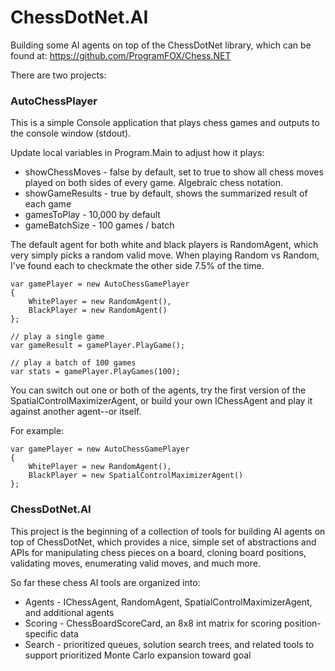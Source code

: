 # ChessDotNet.AI

Building some AI agents on top of the ChessDotNet library, which can be found at:
https://github.com/ProgramFOX/Chess.NET

There are two projects:

### AutoChessPlayer

This is a simple Console application that plays chess games and outputs to the console window (stdout).

Update local variables in Program.Main to adjust how it plays:

* showChessMoves - false by default, set to true to show all chess moves played on both sides of every game. Algebraic chess notation.
* showGameResults - true by default, shows the summarized result of each game
* gamesToPlay - 10,000 by default
* gameBatchSize - 100 games / batch

The default agent for both white and black players is RandomAgent, which very simply picks a random valid move. When playing Random vs Random, I've found each to checkmate the other side 7.5% of the time.

```
var gamePlayer = new AutoChessGamePlayer
{
    WhitePlayer = new RandomAgent(),
    BlackPlayer = new RandomAgent()
};

// play a single game
var gameResult = gamePlayer.PlayGame();

// play a batch of 100 games
var stats = gamePlayer.PlayGames(100);
```

You can switch out one or both of the agents, try the first version of the SpatialControlMaximizerAgent, or build your own IChessAgent and play it against another agent--or itself.

For example:
```
var gamePlayer = new AutoChessGamePlayer
{
    WhitePlayer = new RandomAgent(),
    BlackPlayer = new SpatialControlMaximizerAgent()
};
```

### ChessDotNet.AI

This project is the beginning of a collection of tools for building AI agents on top of ChessDotNet, which provides a nice, simple set of abstractions and APIs for manipulating chess pieces on a board, cloning board positions, validating moves, enumerating valid moves, and much more.

So far these chess AI tools are organized into:
* Agents - IChessAgent, RandomAgent, SpatialControlMaximizerAgent, and additional agents
* Scoring - ChessBoardScoreCard, an 8x8 int matrix for scoring position-specific data
* Search - prioritized queues, solution search trees, and related tools to support prioritized Monte Carlo expansion toward goal
